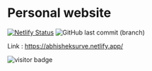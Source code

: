 # Personal website

[![Netlify Status](https://api.netlify.com/api/v1/badges/85b30255-586f-4db4-912a-b6dee141f834/deploy-status)](https://app.netlify.com/sites/abhisheksurve/deploys) ![GitHub last commit (branch)](https://img.shields.io/github/last-commit/abhisheksurve45/abhisheksurve45.github.io/master)


Link : https://abhisheksurve.netlify.app/

<img src="https://visitor-badge.laobi.icu/badge?page_id=abhisheksurve45.abhisheksurve45.github.io" alt="visitor badge"/>
